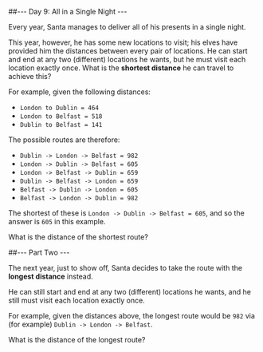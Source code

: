 ##--- Day 9: All in a Single Night ---

Every year, Santa manages to deliver all of his presents in a single night.

This year, however, he has some new locations to visit; his elves have provided him the distances between every pair of locations. He can start and end at any two (different) locations he wants, but he must visit each location exactly once. What is the **shortest distance** he can travel to achieve this?

For example, given the following distances:

- `London to Dublin = 464`
- `London to Belfast = 518`
- `Dublin to Belfast = 141`

The possible routes are therefore:

- `Dublin -> London -> Belfast = 982`
- `London -> Dublin -> Belfast = 605`
- `London -> Belfast -> Dublin = 659`
- `Dublin -> Belfast -> London = 659`
- `Belfast -> Dublin -> London = 605`
- `Belfast -> London -> Dublin = 982`

The shortest of these is `London -> Dublin -> Belfast = 605`, and so the answer is `605` in this example.

What is the distance of the shortest route?

##--- Part Two ---

The next year, just to show off, Santa decides to take the route with the **longest distance** instead.

He can still start and end at any two (different) locations he wants, and he still must visit each location exactly once.

For example, given the distances above, the longest route would be `982` via (for example) `Dublin -> London -> Belfast`.

What is the distance of the longest route?